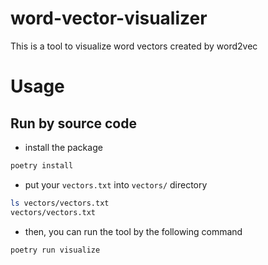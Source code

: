 # word-vector-visualizer
This is a tool to visualize word vectors created by word2vec

# Usage

## Run by source code

- install the package

```bash
poetry install
```

- put your `vectors.txt` into `vectors/` directory

```bash
ls vectors/vectors.txt
vectors/vectors.txt
```

- then, you can run the tool by the following command

```bash
poetry run visualize
```
